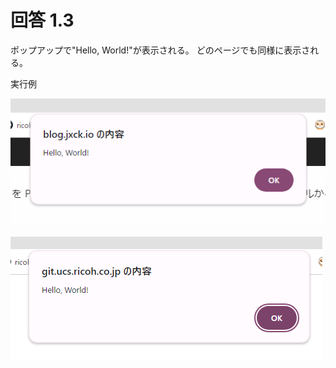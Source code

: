 # 回答 1.3

ポップアップで"Hello, World!"が表示される。
どのページでも同様に表示される。

実行例

![参考サイト上](./img/img1_3_1.png)

![Gitlab上](./img/img1_3_2.png)
